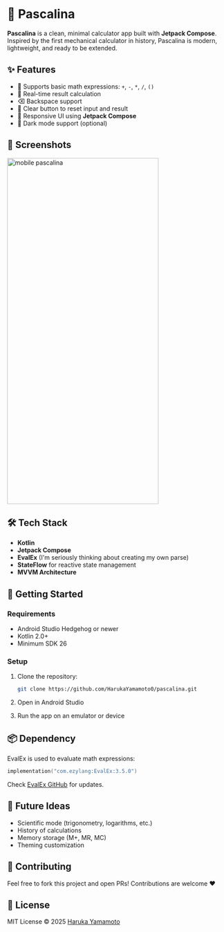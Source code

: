 # 📱 Pascalina

**Pascalina** is a clean, minimal calculator app built with **Jetpack Compose**. Inspired by the first mechanical calculator in history, Pascalina is modern, lightweight, and ready to be extended.

## ✨ Features

- 🧮 Supports basic math expressions: `+`, `-`, `*`, `/`, `()`
- 🔄 Real-time result calculation
- ⌫ Backspace support
- 🧼 Clear button to reset input and result
- 📱 Responsive UI using **Jetpack Compose**
- 🌙 Dark mode support (optional)

## 📸 Screenshots

<img src="https://github.com/user-attachments/assets/2750bb14-baa6-45d1-8433-8ee02e1f606f" width="350" height="800" alt="mobile pascalina" />


## 🛠️ Tech Stack

- **Kotlin**
- **Jetpack Compose**
- **EvalEx** (I'm seriously thinking about creating my own parse)
- **StateFlow** for reactive state management
- **MVVM Architecture**

## 🚀 Getting Started

### Requirements
- Android Studio Hedgehog or newer
- Kotlin 2.0+
- Minimum SDK 26

### Setup
1. Clone the repository:
   ```bash
   git clone https://github.com/HarukaYamamoto0/pascalina.git
   ```

2. Open in Android Studio
3. Run the app on an emulator or device

## 📦 Dependency

EvalEx is used to evaluate math expressions:

```kotlin
implementation("com.ezylang:EvalEx:3.5.0")
```

Check [EvalEx GitHub](https://github.com/ezylang/EvalEx) for updates.

## 🧠 Future Ideas

* Scientific mode (trigonometry, logarithms, etc.)
* History of calculations
* Memory storage (M+, MR, MC)
* Theming customization

## 🤝 Contributing

Feel free to fork this project and open PRs! Contributions are welcome ❤️

## 📄 License

MIT License © 2025 [Haruka Yamamoto](https://github.com/HarukaYamamoto0)
